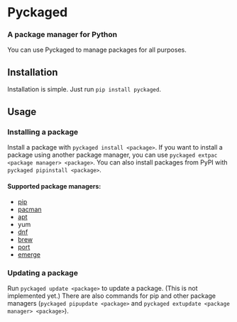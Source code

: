 # Pyckaged

### A package manager for Python

You can use Pyckaged to manage packages for all purposes.

## Installation

Installation is simple. Just run `pip install pyckaged`.

## Usage

### Installing a package

Install a package with `pyckaged install <package>`.
If you want to install a package using another package manager, you can use `pyckaged extpac <package manager> <package>`.
You can also install packages from PyPI with `pyckaged pipinstall <package>`.

#### Supported package managers:

- [pip](https://pip.pypa.io/)
- [pacman](https://wiki.archlinux.org/index.php/Pacman)
- [apt](https://www.debian.org/doc/manuals/debian-reference/ch01.en.html)
- yum
- [dnf](https://docs.fedoraproject.org/en-US/quick-docs/dnf/)
- [brew](https://brew.sh/)
- [port](https://www.macports.org/)
- [emerge](https://wiki.gentoo.org/wiki/Emerge)

### Updating a package

Run `pyckaged update <package>` to update a package. (This is not implemented yet.)
There are also commands for pip and other package managers (`pyckaged pipupdate <package>` and `pyckaged extupdate <package manager> <package>`).
